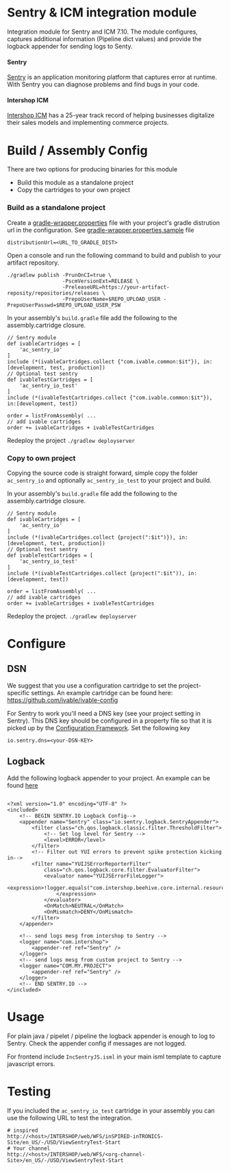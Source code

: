 # Sentry & ICM integration module
Integration module for Sentry and ICM 7.10. The module configures, captures additional information (Pipeline dict values) and provide the logback appender for sending logs to Senty.
#### Sentry
[Sentry](https://sentry.io/) is an application monitoring platform that captures error at runtime. With Sentry you can diagnose problems and find bugs in your code.
#### Intershop ICM
[Intershop ICM](https://www.intershop.com/) has a 25-year track record of helping businesses digitalize their sales models and implementing commerce projects.
# Build / Assembly Config
There are two options for producing binaries for this module
- Build this module as a standalone project
- Copy the cartridges to your own project

### Build as a standalone project
Create a [gradle-wrapper.properties](https://github.com/ivable/sentry/tree/develop/gradle/wrapper) file with your project's gradle distrution url in the configuration. 
See [gradle-wrapper.properties.sample](https://github.com/ivable/sentry/blob/develop/gradle/wrapper/gradle-wrapper.properties.sample) file
```
distributionUrl=<URL_TO_GRADLE_DIST>
```
Open a console and run the following command to build and publish to your artifact repository.
```
./gradlew publish -PrunOnCI=true \
                  -PscmVersionExt=RELEASE \
                  -PreleaseURL=https://your-artifact-reposity/repositories/releases \
                  -PrepoUserName=$REPO_UPLOAD_USER -PrepoUserPasswd=$REPO_UPLOAD_USER_PSW
```
In your assembly's `build.gradle` file add the following to the assembly.cartridge closure.
```
// Sentry module
def ivableCartridges = [
    'ac_sentry_io'
]
include (*(ivableCartridges.collect {"com.ivable.common:$it"}), in:[development, test, production])
// Optional test sentry
def ivableTestCartridges = [
    'ac_sentry_io_test'
]
include (*(ivableTestCartridges.collect {"com.ivable.common:$it"}), in:[development, test])

order = listFromAssembly( ...
// add ivable cartridges
order += ivableCartridges + ivableTestCartridges
```
Redeploy the project
`./gradlew deployserver`
### Copy to own project
Copying the source code is straight forward, simple copy the folder `ac_sentry_io` and optionally `ac_sentry_io_test` to your project and build.

In your assembly's `build.gradle` file add the following to the assembly.cartridge closure.
```
// Sentry module
def ivableCartridges = [
    'ac_sentry_io'
]
include (*(ivableCartridges.collect {project(":$it")}), in:[development, test, production])
// Optional test sentry
def ivableTestCartridges = [
    'ac_sentry_io_test'
]
include (*(ivableTestCartridges.collect {project(":$it")), in:[development, test])

order = listFromAssembly( ...
// add ivable cartridges
order += ivableCartridges + ivableTestCartridges
```
Redeploy the project.
`./gradlew deployserver`
# Configure
## DSN

We suggest that you use a configuration cartridge to set the project-specific settings. 
An example cartridge can be found here:
https://github.com/ivable/ivable-config


For Sentry to work you'll need a DNS key (see your project setting in Sentry). This DNS key should be configured in a property file so that it is picked up by the [Configuration Framework](https://support.intershop.com/kb/index.php/Display/2R9141).
Set the following key
```
io.sentry.dns=<your-DSN-KEY>
```
## Logback
Add the following logback appender to your project.
An example can be found [here](https://github.com/ivable/ivable-config/blob/develop/ivable_config/staticfiles/cartridge/logback/logback-ivable_config.xml)
```

<?xml version="1.0" encoding="UTF-8" ?>
<included>
	<!-- BEGIN SENTRY.IO Logback Config-->
	<appender name="Sentry" class="io.sentry.logback.SentryAppender">
		<filter class="ch.qos.logback.classic.filter.ThresholdFilter">
			<!-- Set log level for Sentry -->
			<level>ERROR</level> 
		</filter>
		<!-- Filter out YUI errors to prevent spike protection kicking in-->
		<filter name="YUIJSErrorReporterFilter"
			class="ch.qos.logback.core.filter.EvaluatorFilter">
			<evaluator name="YUIJSErrorFileLogger">
				<expression>!logger.equals("com.intershop.beehive.core.internal.resource.YUIJSErrorReporter")
				</expression>
			</evaluator>
			<OnMatch>NEUTRAL</OnMatch>
			<OnMismatch>DENY</OnMismatch>
		</filter>
	</appender>
	
	<!-- send logs mesg from intershop to Sentry -->
	<logger name="com.intershop">
		<appender-ref ref="Sentry" />
	</logger>
	<!-- send logs mesg from custom project to Sentry -->
	<logger name="COM.MY.PROJECT">
		<appender-ref ref="Sentry" />
	</logger>
	<!-- END SENTRY.IO -->
</included>
```
# Usage
For plain java / pipelet / pipeline the logback appender is enough to log to Sentry. Check the appender config if messages are not logged.

For frontend include `IncSentryJS.isml` in your main isml template to capture javascript errors.

# Testing
If you included the `ac_sentry_io_test` cartridge in your assembly you can use the following URL to test the integration.
```
# inspired
http://<host>/INTERSHOP/web/WFS/inSPIRED-inTRONICS-Site/en_US/-/USD/ViewSentryTest-Start
# Your channel
http://<host>/INTERSHOP/web/WFS/<org-channel-Site>/en_US/-/USD/ViewSentryTest-Start
```